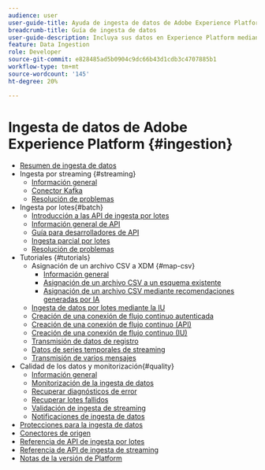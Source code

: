 ```yaml
---
audience: user
user-guide-title: Ayuda de ingesta de datos de Adobe Experience Platform
breadcrumb-title: Guía de ingesta de datos
user-guide-description: Incluya sus datos en Experience Platform mediante la ingestión por lotes o streaming.
feature: Data Ingestion
role: Developer
source-git-commit: e828485ad5b0904c9dc66b43d1cdb3c4707885b1
workflow-type: tm+mt
source-wordcount: '145'
ht-degree: 20%

---
```



# Ingesta de datos de Adobe Experience Platform {#ingestion}

- [Resumen de ingesta de datos](home.md)
- Ingesta por streaming {#streaming}
   - [Información general](streaming-ingestion/overview.md)
   - [Conector Kafka](streaming-ingestion/kafka.md)
   - [Resolución de problemas](streaming-ingestion/troubleshooting.md)
- Ingesta por lotes{#batch}
   - [Introducción a las API de ingesta por lotes](batch-ingestion/getting-started.md)
   - [Información general de API](batch-ingestion/overview.md)
   - [Guía para desarrolladores de API](batch-ingestion/api-overview.md)
   - [Ingesta parcial por lotes](batch-ingestion/partial.md)
   - [Resolución de problemas](batch-ingestion/troubleshooting.md)
- Tutoriales {#tutorials}
   - Asignación de un archivo CSV a XDM {#map-csv}
      - [Información general](./tutorials/map-csv/overview.md)
      - [Asignación de un archivo CSV a un esquema existente](./tutorials/map-csv/existing-schema.md)
      - [Asignación de un archivo CSV mediante recomendaciones generadas por IA](./tutorials/map-csv/recommendations.md)
   - [Ingesta de datos por lotes mediante la IU](tutorials/ingest-batch-data.md)
   - [Creación de una conexión de flujo continuo autenticada](tutorials/create-authenticated-streaming-connection.md)
   - [Creación de una conexión de flujo continuo (API)](tutorials/create-streaming-connection.md)
   - [Creación de una conexión de flujo continuo (IU)](tutorials/create-streaming-connection-ui.md)
   - [Transmisión de datos de registro](tutorials/streaming-record-data.md)
   - [Datos de series temporales de streaming](tutorials/streaming-time-series-data.md)
   - [Transmisión de varios mensajes](tutorials/streaming-multiple-messages.md)
- Calidad de los datos y monitorización{#quality}
   - [Información general](quality/overview.md)
   - [Monitorización de la ingesta de datos](quality/monitor-data-ingestion.md)
   - [Recuperar diagnósticos de error](quality/error-diagnostics.md)
   - [Recuperar lotes fallidos](quality/retrieve-failed-batches.md)
   - [Validación de ingesta de streaming](quality/streaming-validation.md)
   - [Notificaciones de ingesta de datos](quality/subscribe-events.md)
- [Protecciones para la ingesta de datos](guardrails.md)
- [Conectores de origen](source-connectors.md)
- [Referencia de API de ingesta por lotes](https://developer.adobe.com/experience-platform-apis/references/batch-ingestion/)
- [Referencia de API de ingesta de streaming](https://developer.adobe.com/experience-platform-apis/references/streaming-ingestion/)
- [Notas de la versión de Platform](https://experienceleague.adobe.com/en/docs/experience-platform/release-notes/latest)
